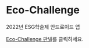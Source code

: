 # Eco-Challenge
2022년 ESG학술제 안드로이드 앱

[Eco-Challenge 판넬](https://github.com/sejongmin/Eco-Challenge/blob/main/Ech%20Challenge%20Info.pdf)를 클릭하세요.
